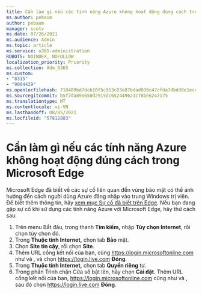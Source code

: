 ```yaml
---
title: Cần làm gì nếu các tính năng Azure không hoạt động đúng cách trong Microsoft Edge
ms.author: pebaum
author: pebaum
manager: scotv
ms.date: 07/26/2021
ms.audience: Admin
ms.topic: article
ms.service: o365-administration
ROBOTS: NOINDEX, NOFOLLOW
localization_priority: Priority
ms.collection: Adm_O365
ms.custom:
- "8315"
- "9004429"
ms.openlocfilehash: 710489bd7dcb10f5c953c83e87bdad030c47cfda7dbd38e1eceae78bfe0d8790
ms.sourcegitcommit: b5f7da89a650d2915dc652449623c78be6247175
ms.translationtype: MT
ms.contentlocale: vi-VN
ms.lasthandoff: 08/05/2021
ms.locfileid: "57812883"
---
```

# <a name="what-to-do-if-azure-features-dont-work-properly-in-microsoft-edge"></a>Cần làm gì nếu các tính năng Azure không hoạt động đúng cách trong Microsoft Edge

Microsoft Edge đã biết về các sự cố liên quan đến vùng bảo mật có thể ảnh hưởng đến cách người dùng Azure đăng nhập vào trung Windows trị viên. Để biết thêm thông tin, hãy [xem mục Sự cố đã biết trên Edge](https://go.microsoft.com/fwlink/?linkid=2140608). Nếu bạn đang gặp sự cố khi sử dụng các tính năng Azure với Microsoft Edge, hãy thử cách sau:

1. Trên menu Bắt đầu, trong thanh **Tìm kiếm,** nhập **Tùy chọn Internet**, rồi chọn tùy chọn đó.
1. Trong **Thuộc tính Internet,** chọn tab **Bảo** mật.
1. Chọn **Site tin cậy**, rồi chọn **Site**.
1. Thêm URL cổng kết nối của bạn, cũng <https://login.microsoftonline.com> như và , và chọn <https://login.live.com> **Đóng**.
1. Trong **Thuộc tính Internet,** chọn tab **Quyền riêng** tư.
1. Trong phần Trình chặn Cửa sổ bật lên, hãy chọn **Cài đặt**. Thêm URL cổng kết nối của bạn, <https://login.microsoftonline.com> cũng như và , sau đó chọn <https://login.live.com> **Đóng**.